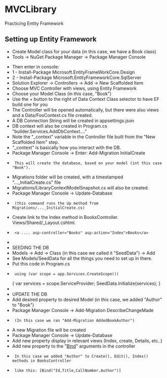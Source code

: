 # MVCLibrary
Practicing Entity Framework

## Setting up Entity Framework
<ul>
    <li>Create Model class for your data (in this case, we have a Book class)</li>
    <li>Tools -> NuGet Package Manager -> Package Manager Console</li>
</ul>

 
     

* Then enter in console: 
* 1 - Install-Package Microsoft.EntityFrameWorkCore.Design
* 2 - Install-Package Microsoft.EntityFrameworkCore.SqlServer
* Solution Explorer -> Controllers -> Add -> New Scaffolded Item
* Choose MVC Controller with views, using Entity Framework
* Choose your Model Class (in this case, "Book")
* Use the + button to the right of Data Context Class selector to have EF build one for you
* The Controller will be opened automatically, but there were also views and a Data/FooContext.cs file created.
* A DB Connection String will be created in appsettings.json
* DB context will also be created in Program.cs "builder.Services.AddDbContext...."
* Note the "_context" variable in the Controller file built from the "New Scaffolded Item" step.
* "_context" is basically how you interact with the DB.
* Package Manager Console -> Enter: Add-Migration InitialCreate 
*      This will create the database, based on your model (int this case "Book").
* Migrations folder will be created, with a timestamped "..._InitialCreate.cs" file
* Migrations/LibraryContextModelSnapshot.cs will also be created.
* Package Manager Console -> Update-Database
*      (this command runs the Up method from Migrations/..._InitialCreate.cs)
* Create link to the Index method in BooksController. Views/Shared/_Layout.cshtml.
*      <a .... asp-controller="Books" asp-action="Index">Books</a>
*      
* SEEDING THE DB
* Models -> Add -> Class (in this case we called it "SeedData") -> Add
* See Models/SeedData for all the things you need to set up in there.
* Put this code in Program.cs
*      using (var scope = app.Services.CreateScope())
    {
        var services = scope.ServiceProvider;
        SeedData.Initialize(services);
    }
*
* UPDATE THE DB
* Add desired property to desired Model (in this case, we added "Author" to "Book")
* Package Manager Console -> Add-Migration DescribeChangeMade
*      (In this case we ran "Add-Migration AddedBookAuthor")
* A new Migration file will be created
* Package Manager Console -> Update-Database
* Add new property display in relevant views (Index, create, Details, etc..)
* Add new property to the "[Bind]()" arguments in the controller
*      In this case we added "Author" to Create(), Edit(), Index() methods in BooksController 
*      like this: [Bind("Id,Title,CallNumber,Author")]
     
